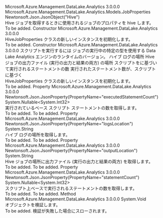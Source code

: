 <Type Name="HiveJobProperties" FullName="Microsoft.Azure.Management.DataLake.Analytics.Models.HiveJobProperties">
  <TypeSignature Language="C#" Value="public class HiveJobProperties : Microsoft.Azure.Management.DataLake.Analytics.Models.JobProperties" />
  <TypeSignature Language="ILAsm" Value=".class public auto ansi beforefieldinit HiveJobProperties extends Microsoft.Azure.Management.DataLake.Analytics.Models.JobProperties" />
  <TypeSignature Language="DocId" Value="T:Microsoft.Azure.Management.DataLake.Analytics.Models.HiveJobProperties" />
  <TypeSignature Language="VB.NET" Value="Public Class HiveJobProperties&#xA;Inherits JobProperties" />
  <TypeSignature Language="F#" Value="type HiveJobProperties = class&#xA;    inherit JobProperties" />
  <AssemblyInfo>
    <AssemblyName>Microsoft.Azure.Management.DataLake.Analytics</AssemblyName>
    <AssemblyVersion>3.0.0.0</AssemblyVersion>
  </AssemblyInfo>
  <Base>
    <BaseTypeName>Microsoft.Azure.Management.DataLake.Analytics.Models.JobProperties</BaseTypeName>
  </Base>
  <Interfaces />
  <Attributes>
    <Attribute>
      <AttributeName>Newtonsoft.Json.JsonObject("Hive")</AttributeName>
    </Attribute>
  </Attributes>
  <Docs>
    <summary>
            Hive ジョブを取得するときに使用されるジョブのプロパティを hive します。
            </summary>
    <remarks>To be added.</remarks>
  </Docs>
  <Members>
    <Member MemberName=".ctor">
      <MemberSignature Language="C#" Value="public HiveJobProperties ();" />
      <MemberSignature Language="ILAsm" Value=".method public hidebysig specialname rtspecialname instance void .ctor() cil managed" />
      <MemberSignature Language="DocId" Value="M:Microsoft.Azure.Management.DataLake.Analytics.Models.HiveJobProperties.#ctor" />
      <MemberSignature Language="VB.NET" Value="Public Sub New ()" />
      <MemberType>Constructor</MemberType>
      <AssemblyInfo>
        <AssemblyName>Microsoft.Azure.Management.DataLake.Analytics</AssemblyName>
        <AssemblyVersion>3.0.0.0</AssemblyVersion>
      </AssemblyInfo>
      <Parameters />
      <Docs>
        <summary>
            HiveJobProperties クラスの新しいインスタンスを初期化します。
            </summary>
        <remarks>To be added.</remarks>
      </Docs>
    </Member>
    <Member MemberName=".ctor">
      <MemberSignature Language="C#" Value="public HiveJobProperties (string script, string runtimeVersion = null, string logsLocation = null, string outputLocation = null, Nullable&lt;int&gt; statementCount = null, Nullable&lt;int&gt; executedStatementCount = null);" />
      <MemberSignature Language="ILAsm" Value=".method public hidebysig specialname rtspecialname instance void .ctor(string script, string runtimeVersion, string logsLocation, string outputLocation, valuetype System.Nullable`1&lt;int32&gt; statementCount, valuetype System.Nullable`1&lt;int32&gt; executedStatementCount) cil managed" />
      <MemberSignature Language="DocId" Value="M:Microsoft.Azure.Management.DataLake.Analytics.Models.HiveJobProperties.#ctor(System.String,System.String,System.String,System.String,System.Nullable{System.Int32},System.Nullable{System.Int32})" />
      <MemberSignature Language="VB.NET" Value="Public Sub New (script As String, Optional runtimeVersion As String = null, Optional logsLocation As String = null, Optional outputLocation As String = null, Optional statementCount As Nullable(Of Integer) = null, Optional executedStatementCount As Nullable(Of Integer) = null)" />
      <MemberSignature Language="F#" Value="new Microsoft.Azure.Management.DataLake.Analytics.Models.HiveJobProperties : string * string * string * string * Nullable&lt;int&gt; * Nullable&lt;int&gt; -&gt; Microsoft.Azure.Management.DataLake.Analytics.Models.HiveJobProperties" Usage="new Microsoft.Azure.Management.DataLake.Analytics.Models.HiveJobProperties (script, runtimeVersion, logsLocation, outputLocation, statementCount, executedStatementCount)" />
      <MemberType>Constructor</MemberType>
      <AssemblyInfo>
        <AssemblyName>Microsoft.Azure.Management.DataLake.Analytics</AssemblyName>
        <AssemblyVersion>3.0.0.0</AssemblyVersion>
      </AssemblyInfo>
      <Parameters>
        <Parameter Name="script" Type="System.String" />
        <Parameter Name="runtimeVersion" Type="System.String" />
        <Parameter Name="logsLocation" Type="System.String" />
        <Parameter Name="outputLocation" Type="System.String" />
        <Parameter Name="statementCount" Type="System.Nullable&lt;System.Int32&gt;" />
        <Parameter Name="executedStatementCount" Type="System.Nullable&lt;System.Int32&gt;" />
      </Parameters>
      <Docs>
        <param name="script">スクリプトを実行するには</param>
        <param name="runtimeVersion">ジョブの実行中の特定の型を使用する Data Lake Analytics エンジンのランタイムのバージョン。</param>
        <param name="logsLocation">ハイブ ログの場所</param>
        <param name="outputLocation">Hive ジョブの出力ファイル (実行の出力と結果の両方) の場所</param>
        <param name="statementCount">スクリプトをに基づいて実行されるステートメントの数</param>
        <param name="executedStatementCount">実行されたステートメント数が、スクリプトに基づく</param>
        <summary>
            HiveJobProperties クラスの新しいインスタンスを初期化します。
            </summary>
        <remarks>To be added.</remarks>
      </Docs>
    </Member>
    <Member MemberName="ExecutedStatementCount">
      <MemberSignature Language="C#" Value="public Nullable&lt;int&gt; ExecutedStatementCount { get; }" />
      <MemberSignature Language="ILAsm" Value=".property instance valuetype System.Nullable`1&lt;int32&gt; ExecutedStatementCount" />
      <MemberSignature Language="DocId" Value="P:Microsoft.Azure.Management.DataLake.Analytics.Models.HiveJobProperties.ExecutedStatementCount" />
      <MemberSignature Language="VB.NET" Value="Public ReadOnly Property ExecutedStatementCount As Nullable(Of Integer)" />
      <MemberSignature Language="F#" Value="member this.ExecutedStatementCount : Nullable&lt;int&gt;" Usage="Microsoft.Azure.Management.DataLake.Analytics.Models.HiveJobProperties.ExecutedStatementCount" />
      <MemberType>Property</MemberType>
      <AssemblyInfo>
        <AssemblyName>Microsoft.Azure.Management.DataLake.Analytics</AssemblyName>
        <AssemblyVersion>3.0.0.0</AssemblyVersion>
      </AssemblyInfo>
      <Attributes>
        <Attribute>
          <AttributeName>Newtonsoft.Json.JsonProperty(PropertyName="executedStatementCount")</AttributeName>
        </Attribute>
      </Attributes>
      <ReturnValue>
        <ReturnType>System.Nullable&lt;System.Int32&gt;</ReturnType>
      </ReturnValue>
      <Docs>
        <summary>
            実行されているベース スクリプト ステートメントの数を取得します。
            </summary>
        <value>To be added.</value>
        <remarks>To be added.</remarks>
      </Docs>
    </Member>
    <Member MemberName="LogsLocation">
      <MemberSignature Language="C#" Value="public string LogsLocation { get; }" />
      <MemberSignature Language="ILAsm" Value=".property instance string LogsLocation" />
      <MemberSignature Language="DocId" Value="P:Microsoft.Azure.Management.DataLake.Analytics.Models.HiveJobProperties.LogsLocation" />
      <MemberSignature Language="VB.NET" Value="Public ReadOnly Property LogsLocation As String" />
      <MemberSignature Language="F#" Value="member this.LogsLocation : string" Usage="Microsoft.Azure.Management.DataLake.Analytics.Models.HiveJobProperties.LogsLocation" />
      <MemberType>Property</MemberType>
      <AssemblyInfo>
        <AssemblyName>Microsoft.Azure.Management.DataLake.Analytics</AssemblyName>
        <AssemblyVersion>3.0.0.0</AssemblyVersion>
      </AssemblyInfo>
      <Attributes>
        <Attribute>
          <AttributeName>Newtonsoft.Json.JsonProperty(PropertyName="logsLocation")</AttributeName>
        </Attribute>
      </Attributes>
      <ReturnValue>
        <ReturnType>System.String</ReturnType>
      </ReturnValue>
      <Docs>
        <summary>
            ハイブ ログの場所を取得します。
            </summary>
        <value>To be added.</value>
        <remarks>To be added.</remarks>
      </Docs>
    </Member>
    <Member MemberName="OutputLocation">
      <MemberSignature Language="C#" Value="public string OutputLocation { get; }" />
      <MemberSignature Language="ILAsm" Value=".property instance string OutputLocation" />
      <MemberSignature Language="DocId" Value="P:Microsoft.Azure.Management.DataLake.Analytics.Models.HiveJobProperties.OutputLocation" />
      <MemberSignature Language="VB.NET" Value="Public ReadOnly Property OutputLocation As String" />
      <MemberSignature Language="F#" Value="member this.OutputLocation : string" Usage="Microsoft.Azure.Management.DataLake.Analytics.Models.HiveJobProperties.OutputLocation" />
      <MemberType>Property</MemberType>
      <AssemblyInfo>
        <AssemblyName>Microsoft.Azure.Management.DataLake.Analytics</AssemblyName>
        <AssemblyVersion>3.0.0.0</AssemblyVersion>
      </AssemblyInfo>
      <Attributes>
        <Attribute>
          <AttributeName>Newtonsoft.Json.JsonProperty(PropertyName="outputLocation")</AttributeName>
        </Attribute>
      </Attributes>
      <ReturnValue>
        <ReturnType>System.String</ReturnType>
      </ReturnValue>
      <Docs>
        <summary>
            Hive ジョブの場所に出力ファイル (実行の出力と結果の両方) を取得します。
            </summary>
        <value>To be added.</value>
        <remarks>To be added.</remarks>
      </Docs>
    </Member>
    <Member MemberName="StatementCount">
      <MemberSignature Language="C#" Value="public Nullable&lt;int&gt; StatementCount { get; }" />
      <MemberSignature Language="ILAsm" Value=".property instance valuetype System.Nullable`1&lt;int32&gt; StatementCount" />
      <MemberSignature Language="DocId" Value="P:Microsoft.Azure.Management.DataLake.Analytics.Models.HiveJobProperties.StatementCount" />
      <MemberSignature Language="VB.NET" Value="Public ReadOnly Property StatementCount As Nullable(Of Integer)" />
      <MemberSignature Language="F#" Value="member this.StatementCount : Nullable&lt;int&gt;" Usage="Microsoft.Azure.Management.DataLake.Analytics.Models.HiveJobProperties.StatementCount" />
      <MemberType>Property</MemberType>
      <AssemblyInfo>
        <AssemblyName>Microsoft.Azure.Management.DataLake.Analytics</AssemblyName>
        <AssemblyVersion>3.0.0.0</AssemblyVersion>
      </AssemblyInfo>
      <Attributes>
        <Attribute>
          <AttributeName>Newtonsoft.Json.JsonProperty(PropertyName="statementCount")</AttributeName>
        </Attribute>
      </Attributes>
      <ReturnValue>
        <ReturnType>System.Nullable&lt;System.Int32&gt;</ReturnType>
      </ReturnValue>
      <Docs>
        <summary>
            スクリプト上ベースで実行されるステートメントの数を取得します。
            </summary>
        <value>To be added.</value>
        <remarks>To be added.</remarks>
      </Docs>
    </Member>
    <Member MemberName="Validate">
      <MemberSignature Language="C#" Value="public override void Validate ();" />
      <MemberSignature Language="ILAsm" Value=".method public hidebysig virtual instance void Validate() cil managed" />
      <MemberSignature Language="DocId" Value="M:Microsoft.Azure.Management.DataLake.Analytics.Models.HiveJobProperties.Validate" />
      <MemberSignature Language="VB.NET" Value="Public Overrides Sub Validate ()" />
      <MemberSignature Language="F#" Value="override this.Validate : unit -&gt; unit" Usage="hiveJobProperties.Validate " />
      <MemberType>Method</MemberType>
      <AssemblyInfo>
        <AssemblyName>Microsoft.Azure.Management.DataLake.Analytics</AssemblyName>
        <AssemblyVersion>3.0.0.0</AssemblyVersion>
      </AssemblyInfo>
      <ReturnValue>
        <ReturnType>System.Void</ReturnType>
      </ReturnValue>
      <Parameters />
      <Docs>
        <summary>
            オブジェクトを検証します。
            </summary>
        <remarks>To be added.</remarks>
        <exception cref="T:Microsoft.Rest.ValidationException">
            検証が失敗した場合にスローされます。
            </exception>
      </Docs>
    </Member>
  </Members>
</Type>
